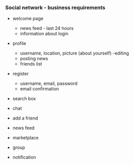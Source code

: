 ### Social network - business requirements
- welcome page
    - news feed - last 24 hours
    - information about login
- profile
    - username, location, picture (about yourself) -editing
    - posting news
    - friends list
- register
    - username, email, password
    - email confirmation
    
- search box
- chat
- add a friend
- news feed
- marketplace
- group
- notification
